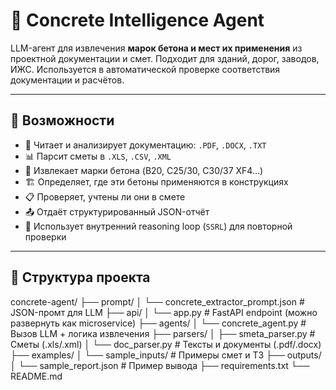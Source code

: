 # 🧱 Concrete Intelligence Agent

LLM-агент для извлечения **марок бетона и мест их применения** из проектной документации и смет. Подходит для зданий, дорог, заводов, ИЖС. Используется в автоматической проверке соответствия документации и расчётов.

---

## 🚀 Возможности

- 📄 Читает и анализирует документацию: `.PDF`, `.DOCX`, `.TXT`
- 📊 Парсит сметы в `.XLS`, `.CSV`, `.XML`
- 🔎 Извлекает марки бетона (B20, C25/30, C30/37 XF4…)
- 🏗 Определяет, где эти бетоны применяются в конструкциях
- 📋 Проверяет, учтены ли они в смете
- 📤 Отдаёт структурированный JSON-отчёт
- 🧠 Использует внутренний reasoning loop (`SSRL`) для повторной проверки

---

## 📁 Структура проекта

concrete-agent/
├── prompt/
│ └── concrete_extractor_prompt.json # JSON-промт для LLM
├── api/
│ └── app.py # FastAPI endpoint (можно развернуть как microservice)
├── agents/
│ └── concrete_agent.py # Вызов LLM + логика извлечения
├── parsers/
│ ├── smeta_parser.py # Сметы (.xls/.xml)
│ └── doc_parser.py # Тексты и документы (.pdf/.docx)
├── examples/
│ └── sample_inputs/ # Примеры смет и ТЗ
├── outputs/
│ └── sample_report.json # Пример вывода
├── requirements.txt
└── README.md
